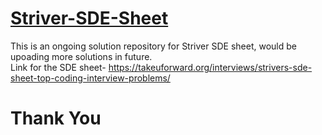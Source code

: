 # [Striver-SDE-Sheet](https://takeuforward.org/interviews/strivers-sde-sheet-top-coding-interview-problems/)
This is an ongoing solution repository for Striver SDE sheet, would be upoading more solutions in future.<br>
Link for the SDE sheet- https://takeuforward.org/interviews/strivers-sde-sheet-top-coding-interview-problems/
# Thank You
